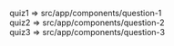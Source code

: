 quiz1 => src/app/components/question-1<br>
quiz2 => src/app/components/question-2<br>
quiz3 => src/app/components/question-3
